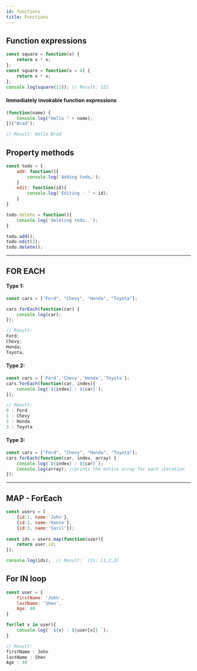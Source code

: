 ```yaml
---
id: functions
title: Functions
---
```


## Function expressions

```javascript
const square = function(x) {
    return x * x;
};
const square = function(x = 4) {
    return x * x;
};
console.log(square(11)); // Result: 121
```

#### Immediately invokable function expressions

```javascript
(function(name) {
    Console.log("Hello " + name);
})("Brad");

// Result: Hello Brad
```

## Property methods

```javascript
const todo = {
    add: function(){
        console.log('Adding todo…');
    }
    edit: function(id){
        console.log('Editing - ' + id);
    }
}

todo.delete = function(){
    console.log('deleting todo..');
}

todo.add();
todo.edit(2);
todo.delete();
```
---

## FOR EACH

#### Type 1:

```javascript
const cars = ["Ford", "Chevy", "Honda", "Toyota"];

cars.forEach(function(car) {
    console.log(car);
});

// Result:
Ford;
Chevy;
Honda;
Toyota;
```

#### Type 2:

```javascript
const cars = ['Ford','Chevy','Honda','Toyota'];
cars.forEach(function(car, index){
    console.log(`${index} : ${car}`);
});

// Result:
0 : Ford
1 : Chevy
2 : Honda
3 : Toyota
```

#### Type 3:

```javascript
const cars = ["Ford", "Chevy", "Honda", "Toyota"];
cars.forEach(function(car, index, array) {
    console.log(`${index} : ${car}`);
    Console.log(array); //prints the entire array for each iteration
});
```
---

## MAP - ForEach 

```javascript
const users = [
    {id:1, name:'John'},
    {id:2, name:'Kense'},
    {id:3, name:'Saril'}];
    
const ids = users.map(function(user){
    return user.id;
});

console.log(ids);  // Result:  (3): [1,2,3] 
```

## For IN loop

```javascript
const user = {
    firstName: 'John',
    lastName: 'Shen',
    Age: 40
}

for(let x in user){
    console.log(` ${x} : ${user[x]} `);
}

// Result: 
firstName : John
lastName : Shen
Age : 40
```

